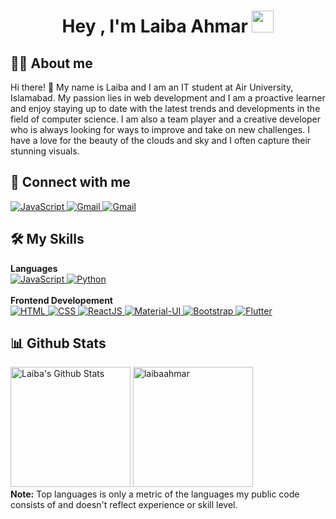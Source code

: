 <h1 align="center">Hey , I'm Laiba Ahmar <img src="https://media.giphy.com/media/hvRJCLFzcasrR4ia7z/giphy.gif"
        width="35"></h1>

## 💁‍♀️ About me
Hi there! 👋 My name is Laiba and I am an IT student at Air University, Islamabad. My passion lies in web development and I am a proactive learner and enjoy staying up to date with the latest trends and developments in the field of computer science. I am also a team player and a creative developer who is always looking for ways to improve and take on new challenges. I have a love for the beauty of the clouds and sky and I often capture their stunning visuals.

## 👯 Connect with me
<p>
    <a href="https://www.linkedin.com/in/laiba-ahmar-696b27226/" target="_blank">
        <img alt="JavaScript"
            src="https://img.shields.io/badge/LinkedIn-0077B5?style=for-the-badge&logo=linkedin&logoColor=white">
    </a>
    <a href="https://mail.google.com/mail/?view=cm&fs=1&to=laibaahmarmalik@gmail.com" target="_blank">
        <img alt="Gmail" src="https://img.shields.io/badge/Gmail-D14836?style=for-the-badge&logo=gmail&logoColor=white">
    </a>
    <a href="https://github.com/laibaahmar" target="_blank">
        <img alt="Gmail"
            src="https://img.shields.io/badge/GitHub-100000?style=for-the-badge&logo=github&logoColor=white">
    </a>
</p>

## 🛠️ My Skills

<p>
    <summary><b>Languages</b></summary>
    <a href="https://developer.mozilla.org/en-US/docs/Web/JavaScript" target="_blank">
        <img alt="JavaScript"
            src="https://img.shields.io/badge/javascript-%23323330.svg?style=for-the-badge&logo=javascript&logoColor=%23F7DF1E">
    </a>
    <a href="https://www.python.org" target="_blank">
        <img alt="Python"
            src="https://img.shields.io/badge/python-3670A0?style=for-the-badge&logo=python&logoColor=ffdd54">
    </a>
    <br />
    <br />
    <summary><b>Frontend Developement</b></summary>
    <a href="https://www.w3.org/html/" target="_blank">
        <img alt="HTML"
            src="https://img.shields.io/badge/html5-%23E34F26.svg?style=for-the-badge&logo=html5&logoColor=white">
    </a>
    <a href="https://www.w3schools.com/css/" target="_blank">
        <img alt="CSS"
            src="https://img.shields.io/badge/css3-%231572B6.svg?style=for-the-badge&logo=css3&logoColor=white">
    </a>
    <a href="https://www.w3schools.com/react/" target="_blank">
        <img alt="ReactJS"
            src="https://img.shields.io/badge/react-%2320232a.svg?style=for-the-badge&logo=react&logoColor=%2361DAFB">
    </a>
    <a href="https://mui.com/" target="_blank">
        <img alt="Material-UI"
            src="https://img.shields.io/badge/MUI-%230081CB.svg?style=for-the-badge&logo=mui&logoColor=white">
    </a>
    <a href="https://getbootstrap.com/" target="_blank">
        <img alt="Bootstrap"
            src="https://img.shields.io/badge/bootstrap-%23563D7C.svg?style=for-the-badge&logo=bootstrap&logoColor=white">
    </a>
        <a href="https://flutter.dev/" target="_blank">
        <img alt="Flutter"
            src="https://cdn-images-1.medium.com/max/1200/1*5-aoK8IBmXve5whBQM90GA.png?style=for-the-badge&logo=bootstrap&logoColor=white">
    </a>
</p>

## 📊 Github Stats
<p>
    <a href="https://github.com/anuraghazra/github-readme-stats"><img alt="Laiba's Github Stats"
            src="https://github-readme-stats.vercel.app/api?username=laibaahmar&show_icons=true&count_private=true&theme=algolia"
            height="192px" /></a>
    <img src="https://github-readme-stats.vercel.app/api/top-langs?username=laibaahmar&langs_count=10&show_icons=true&locale=en&layout=compact&theme=algolia"
        alt="laibaahmar" height="192px" />
    <br />
    <b>Note:</b> Top languages is only a metric of the languages my public code consists of and doesn't reflect
    experience or skill level.
</p>



